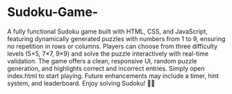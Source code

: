 # Sudoku-Game-
A fully functional Sudoku game built with HTML, CSS, and JavaScript, featuring dynamically generated puzzles with numbers from 1 to 9, ensuring no repetition in rows or columns. Players can choose from three difficulty levels (5×5, 7×7, 9×9) and solve the puzzle interactively with real-time validation. The game offers a clean, responsive UI, random puzzle generation, and highlights correct and incorrect entries. Simply open index.html to start playing. Future enhancements may include a timer, hint system, and leaderboard. Enjoy solving Sudoku! 🎯🎲
